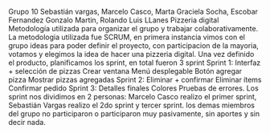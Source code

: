 Grupo 10
Sebastián vargas, Marcelo Casco, Marta Graciela Socha, Escobar Fernandez Gonzalo Martin, Rolando Luis LLanes
Pizzeria digital
Metodología utilizada para organizar el grupo y trabajar colaborativamente.
La metodologia utilizada fue SCRUM, en primera instancia vimos con el grupo ideas para poder definir el proyecto, con participacion de la mayoria,
votamos y elegimos la idea de hacer una pizzeria digital. Una vez definido el producto, planificamos los sprint, en total fueron 3 sprint
Sprint 1: Interfaz + selección de pizzas
Crear ventana
Menú desplegable
Botón agregar pizza
Mostrar pizzas agregadas
Sprint 2: Eliminar + confirmar
Eliminar ítems
Confirmar pedido
Sprint 3: Detalles finales
Colores
Pruebas de errores.
Los sprint nos dividimos en 2 personas: Marcelo Casco realizo el primer sprint, Sebastián Vargas realizo el 2do sprint y tercer sprint.
los demas miembros del grupo no participaron o participaron muy pasivamente, sin aportes y sin decir nada.
